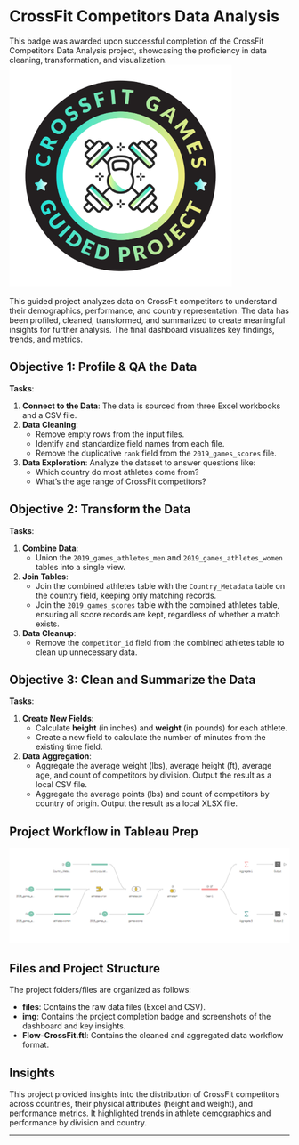 # CrossFit Competitors Data Analysis

This badge was awarded upon successful completion of the CrossFit Competitors Data Analysis project, showcasing the proficiency in data cleaning, transformation, and visualization.
![Project Badge](img/cross8.png)

This guided project analyzes data on CrossFit competitors to understand their demographics, performance, and country representation. The data has been profiled, cleaned, transformed, and summarized to create meaningful insights for further analysis. The final dashboard visualizes key findings, trends, and metrics.

## Objective 1: Profile & QA the Data

**Tasks**:
1. **Connect to the Data**: The data is sourced from three Excel workbooks and a CSV file.
2. **Data Cleaning**:
   - Remove empty rows from the input files.
   - Identify and standardize field names from each file.
   - Remove the duplicative `rank` field from the `2019_games_scores` file.
3. **Data Exploration**: Analyze the dataset to answer questions like:
   - Which country do most athletes come from?
   - What’s the age range of CrossFit competitors?

## Objective 2: Transform the Data

**Tasks**:
1. **Combine Data**: 
   - Union the `2019_games_athletes_men` and `2019_games_athletes_women` tables into a single view.
2. **Join Tables**:
   - Join the combined athletes table with the `Country_Metadata` table on the country field, keeping only matching records.
   - Join the `2019_games_scores` table with the combined athletes table, ensuring all score records are kept, regardless of whether a match exists.
3. **Data Cleanup**:
   - Remove the `competitor_id` field from the combined athletes table to clean up unnecessary data.

## Objective 3: Clean and Summarize the Data

**Tasks**:
1. **Create New Fields**:
   - Calculate **height** (in inches) and **weight** (in pounds) for each athlete.
   - Create a new field to calculate the number of minutes from the existing time field.
2. **Data Aggregation**:
   - Aggregate the average weight (lbs), average height (ft), average age, and count of competitors by division. Output the result as a local CSV file.
   - Aggregate the average points (lbs) and count of competitors by country of origin. Output the result as a local XLSX file.

## Project Workflow in Tableau Prep
![Workflow](img/cross7.png)

## Files and Project Structure

The project folders/files are organized as follows:
- **files**: Contains the raw data files (Excel and CSV).
- **img**: Contains the project completion badge and screenshots of the dashboard and key insights.
- **Flow-CrossFit.ftl**: Contains the cleaned and aggregated data workflow format.

## Insights

This project provided insights into the distribution of CrossFit competitors across countries, their physical attributes (height and weight), and performance metrics. It highlighted trends in athlete demographics and performance by division and country.

---

